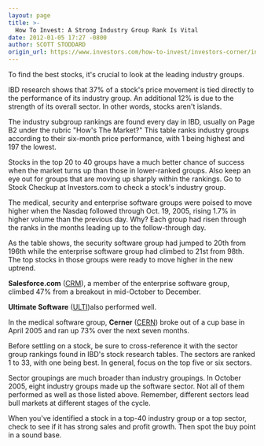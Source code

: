 ```yaml
---
layout: page
title: >-
  How To Invest: A Strong Industry Group Rank Is Vital
date: 2012-01-05 17:27 -0800
author: SCOTT STODDARD
origin_url: https://www.investors.com/how-to-invest/investors-corner/industry-group-rank-key-to-investment-success/
---
```


To find the best stocks, it's crucial to look at the leading industry groups.

IBD research shows that 37% of a stock's price movement is tied directly to the performance of its industry group. An additional 12% is due to the strength of its overall sector. In other words, stocks aren't islands.

The industry subgroup rankings are found every day in IBD, usually on Page B2 under the rubric "How's The Market?" This table ranks industry groups according to their six-month price performance, with 1 being highest and 197 the lowest.

Stocks in the top 20 to 40 groups have a much better chance of success when the market turns up than those in lower-ranked groups. Also keep an eye out for groups that are moving up sharply within the rankings. Go to Stock Checkup at Investors.com to check a stock's industry group.

The medical, security and enterprise software groups were poised to move higher when the Nasdaq followed through Oct. 19, 2005, rising 1.7% in higher volume than the previous day. Why? Each group had risen through the ranks in the months leading up to the follow-through day.

As the table shows, the security software group had jumped to 20th from 196th while the enterprise software group had climbed to 21st from 98th. The top stocks in those groups were ready to move higher in the new uptrend.

**Salesforce.com** ([CRM](https://research.investors.com/quote.aspx?symbol=CRM)), a member of the enterprise software group, climbed 47% from a breakout in mid-October to December.

**Ultimate Software** ([ULTI](https://research.investors.com/quote.aspx?symbol=ULTI))also performed well.

In the medical software group, **Cerner** ([CERN](https://research.investors.com/quote.aspx?symbol=CERN)) broke out of a cup base in April 2005 and ran up 73% over the next seven months.

Before settling on a stock, be sure to cross-reference it with the sector group rankings found in IBD's stock research tables. The sectors are ranked 1 to 33, with one being best. In general, focus on the top five or six sectors.

Sector groupings are much broader than industry groupings. In October 2005, eight industry groups made up the software sector. Not all of them performed as well as those listed above. Remember, different sectors lead bull markets at different stages of the cycle.

When you've identified a stock in a top-40 industry group or a top sector, check to see if it has strong sales and profit growth. Then spot the buy point in a sound base.
